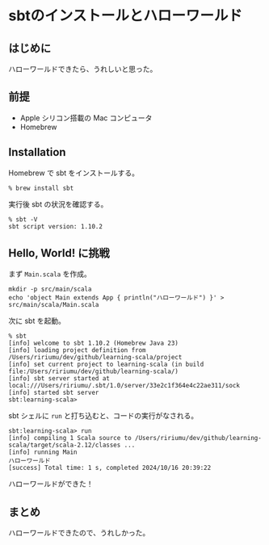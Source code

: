 # sbtのインストールとハローワールド

## はじめに

ハローワールドできたら、うれしいと思った。

## 前提

- Apple シリコン搭載の Mac コンピュータ
- Homebrew

## Installation

Homebrew で sbt をインストールする。

```
% brew install sbt
```

実行後 sbt の状況を確認する。

```
% sbt -V
sbt script version: 1.10.2
```

## Hello, World! に挑戦

まず `Main.scala` を作成。

```
mkdir -p src/main/scala
echo 'object Main extends App { println("ハローワールド") }' > src/main/scala/Main.scala
```

次に sbt を起動。

```
% sbt
[info] welcome to sbt 1.10.2 (Homebrew Java 23)
[info] loading project definition from /Users/ririumu/dev/github/learning-scala/project
[info] set current project to learning-scala (in build file:/Users/ririumu/dev/github/learning-scala/)
[info] sbt server started at local:///Users/ririumu/.sbt/1.0/server/33e2c1f364e4c22ae311/sock
[info] started sbt server
sbt:learning-scala> 
```

sbt シェルに `run` と打ち込むと、コードの実行がなされる。

```
sbt:learning-scala> run
[info] compiling 1 Scala source to /Users/ririumu/dev/github/learning-scala/target/scala-2.12/classes ...
[info] running Main 
ハローワールド
[success] Total time: 1 s, completed 2024/10/16 20:39:22
```

ハローワールドができた！

## まとめ

ハローワールドできたので、うれしかった。
